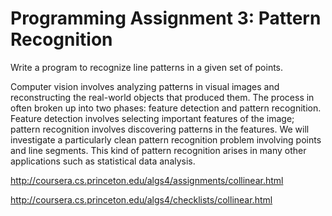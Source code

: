 Programming Assignment 3: Pattern Recognition
===

Write a program to recognize line patterns in a given set of points.

Computer vision involves analyzing patterns in visual images and reconstructing the real-world objects that produced them. The process in often broken up into two phases: feature detection and pattern recognition. Feature detection involves selecting important features of the image; pattern recognition involves discovering patterns in the features. We will investigate a particularly clean pattern recognition problem involving points and line segments. This kind of pattern recognition arises in many other applications such as statistical data analysis.

http://coursera.cs.princeton.edu/algs4/assignments/collinear.html

http://coursera.cs.princeton.edu/algs4/checklists/collinear.html
